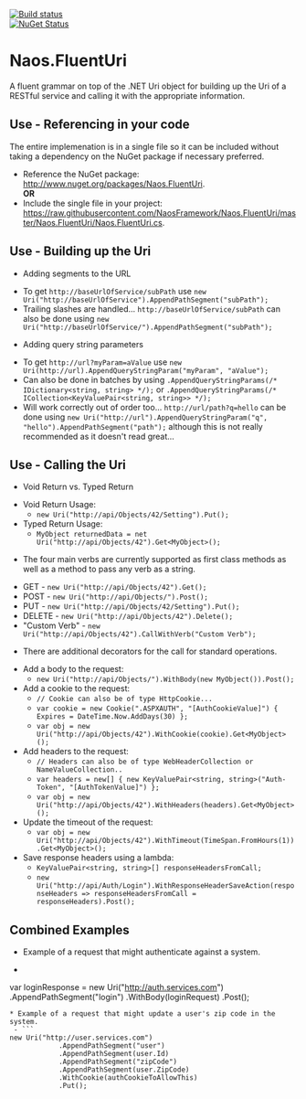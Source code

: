 [![Build status](https://ci.appveyor.com/api/projects/status/github/NaosFramework/Naos.FluentUri?branch=master&svg=true)](https://ci.appveyor.com/project/NaosLLC/naos-fluenturi)
<br/> 
[![NuGet Status](http://nugetstatus.com/Naos.FluentUri.png)](http://nugetstatus.com/packages/Naos.FluentUri)

Naos.FluentUri
=============
A fluent grammar on top of the .NET Uri object for building up the Uri of a RESTful service and calling it with the appropriate information.

Use - Referencing in your code
-----------
The entire implemenation is in a single file so it can be included without taking a dependency on the NuGet package if necessary preferred.
* Reference the NuGet package: <a href="http://www.nuget.org/packages/Naos.FluentUri">http://www.nuget.org/packages/Naos.FluentUri</a>.
  <br/><b>OR</b>
* Include the single file in your project: <a href="https://raw.githubusercontent.com/NaosFramework/Naos.FluentUri/master/Naos.FluentUri/Naos.FluentUri.cs">https://raw.githubusercontent.com/NaosFramework/Naos.FluentUri/master/Naos.FluentUri/Naos.FluentUri.cs</a>.

Use - Building up the Uri
-------------------
* Adding segments to the URL
 - To get `http://baseUrlOfService/subPath` use `new Uri("http://baseUrlOfService").AppendPathSegment("subPath");`
 - Trailing slashes are handled... `http://baseUrlOfService/subPath` can also be done using `new Uri("http://baseUrlOfService/").AppendPathSegment("subPath");`

* Adding query string parameters
 - To get `http://url?myParam=aValue` use `new Uri(http://url).AppendQueryStringParam("myParam", "aValue");`
 - Can also be done in batches by using `.AppendQueryStringParams(/* IDictionary<string, string> */);` or `.AppendQueryStringParams(/* ICollection<KeyValuePair<string, string>> */);`
 - Will work correctly out of order too... `http://url/path?q=hello` can be done using `new Uri("http://url").AppendQueryStringParam("q", "hello").AppendPathSegment("path");` although this is not really recommended as it doesn't read great...
 
Use - Calling the Uri
---------------
* Void Return vs. Typed Return
 - Void Return Usage:
     - `new Uri("http://api/Objects/42/Setting").Put();`
 - Typed Return Usage: 
     - `MyObject returnedData = net Uri("http://api/Objects/42").Get<MyObject>();`

* The four main verbs are currently supported as first class methods as well as a method to pass any verb as a string.
 - GET - `new Uri("http://api/Objects/42").Get();`
 - POST - `new Uri("http://api/Objects/").Post();`
 - PUT - `new Uri("http://api/Objects/42/Setting").Put();`
 - DELETE - `new Uri("http://api/Objects/42").Delete();`
 - "Custom Verb" - `new Uri("http://api/Objects/42").CallWithVerb("Custom Verb");`

* There are additional decorators for the call for standard operations.
 - Add a body to the request:
     - `new Uri("http://api/Objects/").WithBody(new MyObject()).Post();`
 - Add a cookie to the request:
     - `// Cookie can also be of type HttpCookie...`
     - `var cookie = new Cookie(".ASPXAUTH", "[AuthCookieValue]") { Expires = DateTime.Now.AddDays(30) };`
     - `var obj = new Uri("http://api/Objects/42").WithCookie(cookie).Get<MyObject>();`
 - Add headers to the request:
     - `// Headers can also be of type WebHeaderCollection or NameValueCollection..`
     - `var headers = new[] { new KeyValuePair<string, string>("Auth-Token", "[AuthTokenValue]") };`
     - `var obj = new Uri("http://api/Objects/42").WithHeaders(headers).Get<MyObject>();`
 - Update the timeout of the request:
     - `var obj = new Uri("http://api/Objects/42").WithTimeout(TimeSpan.FromHours(1)).Get<MyObject>();`
 - Save response headers using a lambda:
     - `KeyValuePair<string, string>[] responseHeadersFromCall;`
     - `new Uri("http://api/Auth/Login").WithResponseHeaderSaveAction(responseHeaders => responseHeadersFromCall = responseHeaders).Post();`

Combined Examples
------------
* Example of a request that might authenticate against a system.
 - ```
var loginResponse = new Uri("http://auth.services.com")
            .AppendPathSegment("login")
            .WithBody(loginRequest)
            .Post<LoginResponse>();
```
* Example of a request that might update a user's zip code in the system.
 - ```
new Uri("http://user.services.com")
            .AppendPathSegment("user")
            .AppendPathSegment(user.Id)
            .AppendPathSegment("zipCode")
            .AppendPathSegment(user.ZipCode)
            .WithCookie(authCookieToAllowThis)
            .Put();
```